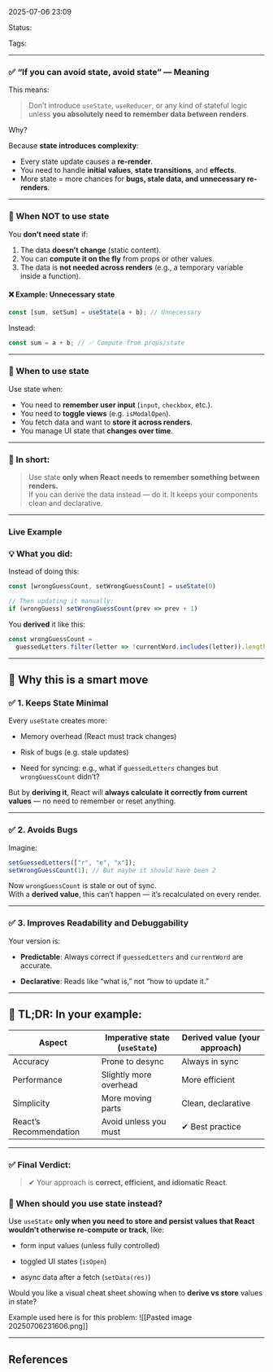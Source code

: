 
2025-07-06 23:09

Status:

Tags:

---
### ✅ **“If you can avoid state, avoid state” — Meaning**

This means:

> Don’t introduce `useState`, `useReducer`, or any kind of stateful logic unless **you absolutely need to remember data between renders**.

Why?

Because **state introduces complexity**:  
- Every state update causes a **re-render**.
- You need to handle **initial values**, **state transitions**, and **effects**.
- More state = more chances for **bugs, stale data, and unnecessary re-renders**.

---

### 🎯 When NOT to use state
You **don’t need state** if:
1. The data **doesn’t change** (static content).
2. You can **compute it on the fly** from props or other values.
3. The data is **not needed across renders** (e.g., a temporary variable inside a function).

#### ❌ Example: Unnecessary state
```jsx
const [sum, setSum] = useState(a + b); // Unnecessary
```

Instead:
```jsx
const sum = a + b; // ✅ Compute from props/state
```

---

### 🧠 When to use state
Use state when:
- You need to **remember user input** (`input`, `checkbox`, etc.).
- You need to **toggle views** (e.g. `isModalOpen`).
- You fetch data and want to **store it across renders**.
- You manage UI state that **changes over time**.

---

### 📌 In short:
> Use state **only when React needs to remember something between renders.**  
> If you can derive the data instead — do it. It keeps your components clean and declarative.


---
### Live Example

### 💡 What you did:

Instead of doing this:

```jsx
const [wrongGuessCount, setWrongGuessCount] = useState(0)

// Then updating it manually:
if (wrongGuess) setWrongGuessCount(prev => prev + 1)
```

You **derived** it like this:

```jsx
const wrongGuessCount = 
  guessedLetters.filter(letter => !currentWord.includes(letter)).length
```

---

## 🧠 Why this is a smart move

### ✅ 1. **Keeps State Minimal**

Every `useState` creates more:

- Memory overhead (React must track changes)
    
- Risk of bugs (e.g. stale updates)
    
- Need for syncing: e.g., what if `guessedLetters` changes but `wrongGuessCount` didn’t?
    

But by **deriving it**, React will **always calculate it correctly from current values** — no need to remember or reset anything.

---

### ✅ 2. **Avoids Bugs**

Imagine:

```js
setGuessedLetters(["r", "e", "x"]);
setWrongGuessCount(1); // But maybe it should have been 2
```

Now `wrongGuessCount` is stale or out of sync.  
With a **derived value**, this can’t happen — it’s recalculated on every render.

---

### ✅ 3. **Improves Readability and Debuggability**

Your version is:

- **Predictable**: Always correct if `guessedLetters` and `currentWord` are accurate.
    
- **Declarative**: Reads like “what is,” not “how to update it.”
    

---

## 🚀 TL;DR: In your example:

|Aspect|Imperative state (`useState`)|Derived value (your approach)|
|---|---|---|
|Accuracy|Prone to desync|Always in sync|
|Performance|Slightly more overhead|More efficient|
|Simplicity|More moving parts|Clean, declarative|
|React’s Recommendation|Avoid unless you must|✔ Best practice|

---

### ✅ Final Verdict:

> ✔ Your approach is **correct, efficient, and idiomatic React**.

### 🔁 When should you use state instead?

Use `useState` **only when you need to store and persist values that React wouldn't otherwise re-compute or track**, like:

- form input values (unless fully controlled)
    
- toggled UI states (`isOpen`)
    
- async data after a fetch (`setData(res)`)
    

Would you like a visual cheat sheet showing when to **derive vs store** values in state?

Example used here is for this problem:
![[Pasted image 20250706231606.png]] 



---
## References